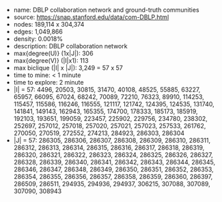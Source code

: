 * name:	DBLP collaboration network and ground-truth communities
* source: https://snap.stanford.edu/data/com-DBLP.html
* nodes: 189,114 x 304,374
* edges: 1,049,866
* density: 0.0018%
* description: DBLP collaboration network
* max{degree(U)} (1x|J|): 306
* max{degree(V)} (|I|x1): 113
* max biclique (|I| x |J|): 3,249 = 57 x 57
* time to mine: < 1 minute
* time to explore: 2 minute
* |I| = 57: 4496, 20503, 30815, 31470, 40108, 48525, 55885, 63227, 65957, 66095, 67024, 68242, 70089, 72210, 76323, 89910, 114253, 115457, 115586, 116246, 116555, 121117, 121742, 124395, 124535, 131740, 141841, 149143, 162943, 165355, 174700, 178333, 185173, 185919, 192103, 193651, 199059, 223457, 225902, 229756, 234780, 238302, 252697, 257012, 257018, 257020, 257021, 257023, 257533, 261762, 270050, 270519, 272552, 274213, 284923, 286303, 286304
* |J| = 57: 286305, 286306, 286307, 286308, 286309, 286310, 286311, 286312, 286313, 286314, 286315, 286316, 286317, 286318, 286319, 286320, 286321, 286322, 286323, 286324, 286325, 286326, 286327, 286328, 286339, 286340, 286341, 286342, 286343, 286344, 286345, 286346, 286347, 286348, 286349, 286350, 286351, 286352, 286353, 286354, 286355, 286356, 286357, 286358, 286359, 286360, 286397, 286509, 286511, 294935, 294936, 294937, 306215, 307088, 307089, 307090, 308943

